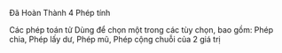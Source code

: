 Đã Hoàn Thành 4 Phép tính 

Các phép toán tử Dùng để chọn một trong các tùy chọn, bao gồm: Phép chia, Phép lấy dư, Phép mũ, Phép cộng chuỗi của 2 giá trị
